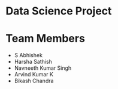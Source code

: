 # Data Science Project

# Team Members
 - S Abhishek
 - Harsha Sathish
 - Navneeth Kumar Singh
 - Arvind Kumar K
 - Bikash Chandra
